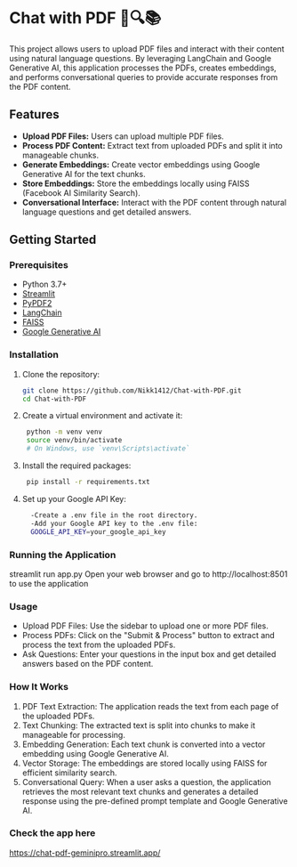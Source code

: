 # Chat with PDF 💁🔍📚

This project allows users to upload PDF files and interact with their content using natural language questions. By leveraging LangChain and Google Generative AI, this application processes the PDFs, creates embeddings, and performs conversational queries to provide accurate responses from the PDF content.

## Features

- **Upload PDF Files:** Users can upload multiple PDF files.
- **Process PDF Content:** Extract text from uploaded PDFs and split it into manageable chunks.
- **Generate Embeddings:** Create vector embeddings using Google Generative AI for the text chunks.
- **Store Embeddings:** Store the embeddings locally using FAISS (Facebook AI Similarity Search).
- **Conversational Interface:** Interact with the PDF content through natural language questions and get detailed answers.

## Getting Started

### Prerequisites

- Python 3.7+
- [Streamlit](https://streamlit.io/)
- [PyPDF2](https://pypi.org/project/PyPDF2/)
- [LangChain](https://langchain.com/)
- [FAISS](https://github.com/facebookresearch/faiss)
- [Google Generative AI](https://cloud.google.com/generative-ai)

### Installation

1. Clone the repository:

   ```bash
   git clone https://github.com/Nikk1412/Chat-with-PDF.git
   cd Chat-with-PDF
2. Create a virtual environment and activate it:
   ```bash
    python -m venv venv
    source venv/bin/activate
    # On Windows, use `venv\Scripts\activate`
   
3. Install the required packages:
   ```bash
    pip install -r requirements.txt

5. Set up your Google API Key:
   ```bash
     -Create a .env file in the root directory.
     -Add your Google API key to the .env file:
     GOOGLE_API_KEY=your_google_api_key

### Running the Application

streamlit run app.py
Open your web browser and go to http://localhost:8501 to use the application



### Usage
- Upload PDF Files: Use the sidebar to upload one or more PDF files.
- Process PDFs: Click on the "Submit & Process" button to extract and process the text from the uploaded PDFs.
- Ask Questions: Enter your questions in the input box and get detailed answers based on the PDF content.

### How It Works
1. PDF Text Extraction: The application reads the text from each page of the uploaded PDFs.
2. Text Chunking: The extracted text is split into chunks to make it manageable for processing.
3. Embedding Generation: Each text chunk is converted into a vector embedding using Google Generative AI.
4. Vector Storage: The embeddings are stored locally using FAISS for efficient similarity search.
5. Conversational Query: When a user asks a question, the application retrieves the most relevant text chunks and generates a detailed response using the pre-defined prompt template and Google Generative AI.

### Check the app here
https://chat-pdf-geminipro.streamlit.app/




